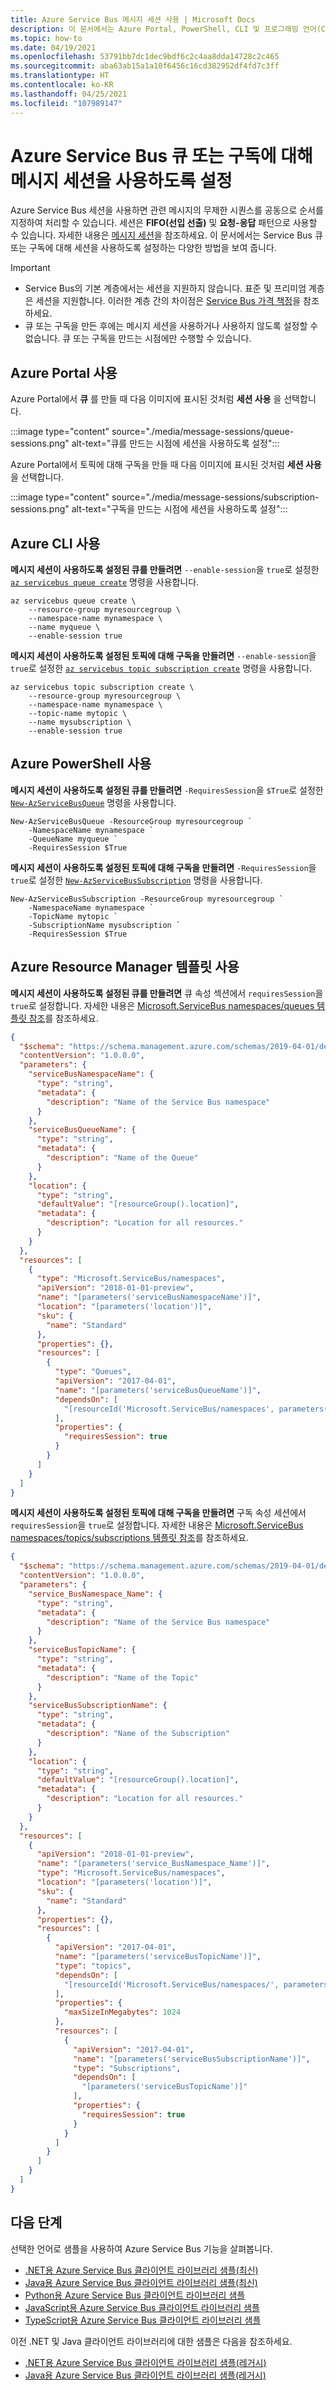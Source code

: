 ```yaml
---
title: Azure Service Bus 메시지 세션 사용 | Microsoft Docs
description: 이 문서에서는 Azure Portal, PowerShell, CLI 및 프로그래밍 언어(C#, Java, Python 및 JavaScript)를 사용하여 메시지 세션을 사용하도록 설정하는 방법을 설명합니다.
ms.topic: how-to
ms.date: 04/19/2021
ms.openlocfilehash: 53791bb7dc1dec9bdf6c2c4aa8dda14728c2c465
ms.sourcegitcommit: aba63ab15a1a10f6456c16cd382952df4fd7c3ff
ms.translationtype: HT
ms.contentlocale: ko-KR
ms.lasthandoff: 04/25/2021
ms.locfileid: "107989147"
---
```

# <a name="enable-message-sessions-for-an-azure-service-bus-queue-or-a-subscription"></a>Azure Service Bus 큐 또는 구독에 대해 메시지 세션을 사용하도록 설정
Azure Service Bus 세션을 사용하면 관련 메시지의 무제한 시퀀스를 공동으로 순서를 지정하여 처리할 수 있습니다. 세션은 **FIFO(선입 선출)** 및 **요청-응답** 패턴으로 사용할 수 있습니다. 자세한 내용은 [메시지 세션](message-sessions.md)을 참조하세요. 이 문서에서는 Service Bus 큐 또는 구독에 대해 세션을 사용하도록 설정하는 다양한 방법을 보여 줍니다. 

> [!IMPORTANT]
> - Service Bus의 기본 계층에서는 세션을 지원하지 않습니다. 표준 및 프리미엄 계층은 세션을 지원합니다. 이러한 계층 간의 차이점은 [Service Bus 가격 책정](https://azure.microsoft.com/pricing/details/service-bus/)을 참조하세요.
> - 큐 또는 구독을 만든 후에는 메시지 세션을 사용하거나 사용하지 않도록 설정할 수 없습니다. 큐 또는 구독을 만드는 시점에만 수행할 수 있습니다. 

## <a name="using-azure-portal"></a>Azure Portal 사용
Azure Portal에서 **큐** 를 만들 때 다음 이미지에 표시된 것처럼 **세션 사용** 을 선택합니다. 

:::image type="content" source="./media/message-sessions/queue-sessions.png" alt-text="큐를 만드는 시점에 세션을 사용하도록 설정":::

Azure Portal에서 토픽에 대해 구독을 만들 때 다음 이미지에 표시된 것처럼 **세션 사용** 을 선택합니다. 

:::image type="content" source="./media/message-sessions/subscription-sessions.png" alt-text="구독을 만드는 시점에 세션을 사용하도록 설정":::

## <a name="using-azure-cli"></a>Azure CLI 사용
**메시지 세션이 사용하도록 설정된 큐를 만들려면** `--enable-session`을 `true`로 설정한 [`az servicebus queue create`](/cli/azure/servicebus/queue#az_servicebus_queue_create) 명령을 사용합니다.

```azurecli-interactive
az servicebus queue create \
    --resource-group myresourcegroup \
    --namespace-name mynamespace \
    --name myqueue \
    --enable-session true
```

**메시지 세션이 사용하도록 설정된 토픽에 대해 구독을 만들려면** `--enable-session`을 `true`로 설정한 [`az servicebus topic subscription create`](/cli/azure/servicebus/topic/subscription#az_servicebus_topic_subscription_create) 명령을 사용합니다.

```azurecli-interactive
az servicebus topic subscription create \
    --resource-group myresourcegroup \
    --namespace-name mynamespace \
    --topic-name mytopic \
    --name mysubscription \
    --enable-session true
```

## <a name="using-azure-powershell"></a>Azure PowerShell 사용
**메시지 세션이 사용하도록 설정된 큐를 만들려면** `-RequiresSession`을 `$True`로 설정한 [`New-AzServiceBusQueue`](/powershell/module/az.servicebus/new-azservicebusqueue) 명령을 사용합니다. 

```azurepowershell-interactive
New-AzServiceBusQueue -ResourceGroup myresourcegroup `
    -NamespaceName mynamespace `
    -QueueName myqueue `
    -RequiresSession $True
```

**메시지 세션이 사용하도록 설정된 토픽에 대해 구독을 만들려면** `-RequiresSession`을 `true`로 설정한 [`New-AzServiceBusSubscription`](/powershell/module/az.servicebus/new-azservicebussubscription) 명령을 사용합니다. 

```azurepowershell-interactive
New-AzServiceBusSubscription -ResourceGroup myresourcegroup `
    -NamespaceName mynamespace `
    -TopicName mytopic `
    -SubscriptionName mysubscription `
    -RequiresSession $True
```

## <a name="using-azure-resource-manager-template"></a>Azure Resource Manager 템플릿 사용
**메시지 세션이 사용하도록 설정된 큐를 만들려면** 큐 속성 섹션에서 `requiresSession`을 `true`로 설정합니다. 자세한 내용은 [Microsoft.ServiceBus namespaces/queues 템플릿 참조](/azure/templates/microsoft.servicebus/namespaces/queues?tabs=json)를 참조하세요. 

```json
{
  "$schema": "https://schema.management.azure.com/schemas/2019-04-01/deploymentTemplate.json#",
  "contentVersion": "1.0.0.0",
  "parameters": {
    "serviceBusNamespaceName": {
      "type": "string",
      "metadata": {
        "description": "Name of the Service Bus namespace"
      }
    },
    "serviceBusQueueName": {
      "type": "string",
      "metadata": {
        "description": "Name of the Queue"
      }
    },
    "location": {
      "type": "string",
      "defaultValue": "[resourceGroup().location]",
      "metadata": {
        "description": "Location for all resources."
      }
    }
  },
  "resources": [
    {
      "type": "Microsoft.ServiceBus/namespaces",
      "apiVersion": "2018-01-01-preview",
      "name": "[parameters('serviceBusNamespaceName')]",
      "location": "[parameters('location')]",
      "sku": {
        "name": "Standard"
      },
      "properties": {},
      "resources": [
        {
          "type": "Queues",
          "apiVersion": "2017-04-01",
          "name": "[parameters('serviceBusQueueName')]",
          "dependsOn": [
            "[resourceId('Microsoft.ServiceBus/namespaces', parameters('serviceBusNamespaceName'))]"
          ],
          "properties": {
            "requiresSession": true
          }
        }
      ]
    }
  ]
}

```

**메시지 세션이 사용하도록 설정된 토픽에 대해 구독을 만들려면** 구독 속성 세션에서 `requiresSession`을 `true`로 설정합니다. 자세한 내용은 [Microsoft.ServiceBus namespaces/topics/subscriptions 템플릿 참조](/azure/templates/microsoft.servicebus/namespaces/topics/subscriptions?tabs=json)를 참조하세요. 

```json
{
  "$schema": "https://schema.management.azure.com/schemas/2019-04-01/deploymentTemplate.json#",
  "contentVersion": "1.0.0.0",
  "parameters": {
    "service_BusNamespace_Name": {
      "type": "string",
      "metadata": {
        "description": "Name of the Service Bus namespace"
      }
    },
    "serviceBusTopicName": {
      "type": "string",
      "metadata": {
        "description": "Name of the Topic"
      }
    },
    "serviceBusSubscriptionName": {
      "type": "string",
      "metadata": {
        "description": "Name of the Subscription"
      }
    },
    "location": {
      "type": "string",
      "defaultValue": "[resourceGroup().location]",
      "metadata": {
        "description": "Location for all resources."
      }
    }
  },
  "resources": [
    {
      "apiVersion": "2018-01-01-preview",
      "name": "[parameters('service_BusNamespace_Name')]",
      "type": "Microsoft.ServiceBus/namespaces",
      "location": "[parameters('location')]",
      "sku": {
        "name": "Standard"
      },
      "properties": {},
      "resources": [
        {
          "apiVersion": "2017-04-01",
          "name": "[parameters('serviceBusTopicName')]",
          "type": "topics",
          "dependsOn": [
            "[resourceId('Microsoft.ServiceBus/namespaces/', parameters('service_BusNamespace_Name'))]"
          ],
          "properties": {
            "maxSizeInMegabytes": 1024
          },
          "resources": [
            {
              "apiVersion": "2017-04-01",
              "name": "[parameters('serviceBusSubscriptionName')]",
              "type": "Subscriptions",
              "dependsOn": [
                "[parameters('serviceBusTopicName')]"
              ],
              "properties": {
                "requiresSession": true
              }
            }
          ]
        }
      ]
    }
  ]
}
```


## <a name="next-steps"></a>다음 단계
선택한 언어로 샘플을 사용하여 Azure Service Bus 기능을 살펴봅니다. 

- [.NET용 Azure Service Bus 클라이언트 라이브러리 샘플(최신)](/samples/azure/azure-sdk-for-net/azuremessagingservicebus-samples/) 
- [Java용 Azure Service Bus 클라이언트 라이브러리 샘플(최신)](/samples/azure/azure-sdk-for-java/servicebus-samples/)
- [Python용 Azure Service Bus 클라이언트 라이브러리 샘플](/samples/azure/azure-sdk-for-python/servicebus-samples/)
- [JavaScript용 Azure Service Bus 클라이언트 라이브러리 샘플](/samples/azure/azure-sdk-for-js/service-bus-javascript/)
- [TypeScript용 Azure Service Bus 클라이언트 라이브러리 샘플](/samples/azure/azure-sdk-for-js/service-bus-typescript/)

이전 .NET 및 Java 클라이언트 라이브러리에 대한 샘플은 다음을 참조하세요.
- [.NET용 Azure Service Bus 클라이언트 라이브러리 샘플(레거시)](https://github.com/Azure/azure-service-bus/tree/master/samples/DotNet/Microsoft.Azure.ServiceBus/)
- [Java용 Azure Service Bus 클라이언트 라이브러리 샘플(레거시)](https://github.com/Azure/azure-service-bus/tree/master/samples/Java/azure-servicebus)